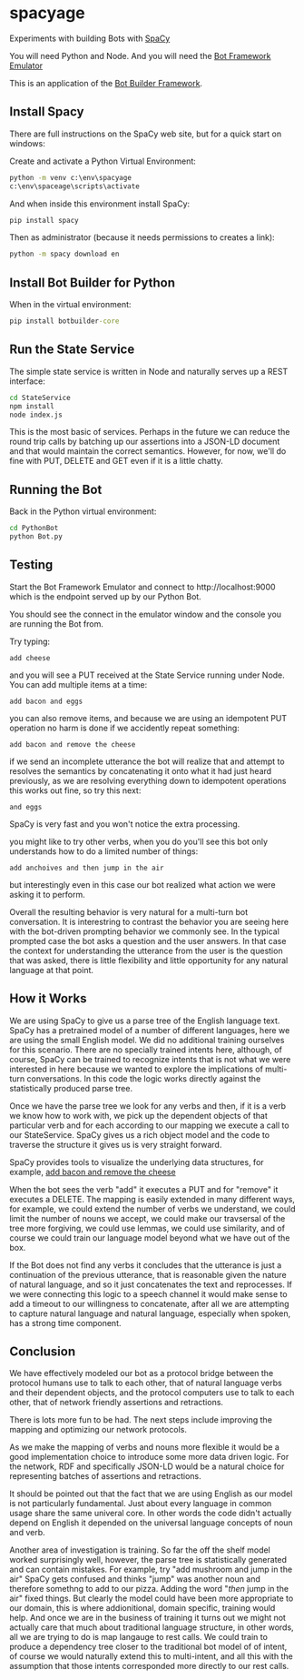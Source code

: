 # spacyage
Experiments with building Bots with [SpaCy](https://spacy.io/)

You will need Python and Node. And you will need the [Bot Framework Emulator](https://github.com/Microsoft/BotFramework-Emulator)

This is an application of the [Bot Builder Framework](https://github.com/Microsoft/botbuilder-python).

## Install Spacy

There are full instructions on the SpaCy web site, but for a quick start on windows:

Create and activate a Python Virtual Environment:

```cmd
python -m venv c:\env\spacyage
c:\env\spaceage\scripts\activate
```

And when inside this environment install SpaCy:

```cmd
pip install spacy
```

Then as administrator (because it needs permissions to creates a link):

```cmd
python -m spacy download en
```

## Install Bot Builder for Python

When in the virtual environment:

```cmd
pip install botbuilder-core
```

## Run the State Service

The simple state service is written in Node and naturally serves up a REST interface:

```cmd
cd StateService
npm install
node index.js
```

This is the most basic of services. Perhaps in the future we can reduce the round trip calls by batching up our assertions into a JSON-LD document and that would maintain the correct semantics. However, for now, we'll do fine with PUT, DELETE and GET even if it is a little chatty.

## Running the Bot

Back in the Python virtual environment:

```cmd
cd PythonBot
python Bot.py
```

## Testing

Start the Bot Framework Emulator and connect to http://localhost:9000 which is the endpoint served up by our Python Bot.

You should see the connect in the emulator window and the console you are running the Bot from.

Try typing:

```
add cheese
```

and you will see a PUT received at the State Service running under Node. You can add multiple items at a time:

```
add bacon and eggs
```

you can also remove items, and because we are using an idempotent PUT operation no harm is done if we accidently repeat something:

```
add bacon and remove the cheese
```

if we send an incomplete utterance the bot will realize that and attempt to resolves the semantics by concatenating it onto what it had just heard previously, as we are resolving everything down to idempotent operations this works out fine, so try this next:

```
and eggs
```

SpaCy is very fast and you won't notice the extra processing.

you might like to try other verbs, when you do you'll see this bot only understands how to do a limited number of things:

```
add anchoives and then jump in the air
```

but interestingly even in this case our bot realized what action we were asking it to perform.

Overall the resulting behavior is very natural for a multi-turn bot conversation. It is interestring to contrast the behavior you are seeing here with the bot-driven prompting behavior we commonly see. In the typical prompted case the bot asks a question and the user answers. In that case the context for understanding the utterance from the user is the question that was asked, there is little flexibility and little opportunity for any natural language at that point. 

## How it Works

We are using SpaCy to give us a parse tree of the English language text. SpaCy has a pretrained model of a number of different languages, here we are using the small English model. We did no additional training ourselves for this scenario. There are no specially trained intents here, although, of course, SpaCy can be trained to recognize intents that is not what we were interested in here because we wanted to explore the implications of multi-turn conversations. In this code the logic works directly against the statistically produced parse tree.

Once we have the parse tree we look for any verbs and then, if it is a verb we know how to work with, we pick up the dependent objects of that particular verb and for each according to our mapping we execute a call to our StateService. SpaCy gives us a rich object model and the code to traverse the structure it gives us is very straight forward.

SpaCy provides tools to visualize the underlying data structures, for example, [add bacon and remove the cheese](https://explosion.ai/demos/displacy?text=add%20bacon%20and%20remove%20the%20cheese&model=en_core_web_sm&cpu=1&cph=1) 

When the bot sees the verb "add" it executes a PUT and for "remove" it executes a DELETE. The mapping is easily extended in many different ways, for example, we could extend the number of verbs we understand, we could limit the number of nouns we accept, we could make our travsersal of the tree more forgiving, we could use lemmas, we could use similarity, and of course we could train our language model beyond what we have out of the box.

If the Bot does not find any verbs it concludes that the utterance is just a continuation of the previous utterance, that is reasonable given the nature of natural language, and so it just concatenates the text and reprocesses. If we were connecting this logic to a speech channel it would make sense to add a timeout to our willingness to concatenate, after all we are attempting to capture natural language and natural language, especially when spoken, has a strong time component.

## Conclusion

We have effectively modeled our bot as a protocol bridge between the protocol humans use to talk to each other, that of natural language verbs and their dependent objects, and the protocol computers use to talk to each other, that of network friendly assertions and retractions.

There is lots more fun to be had. The next steps include improving the mapping and optimizing our network protocols.

As we make the mapping of verbs and nouns more flexible it would be a good implementation choice to introduce some more data driven logic. For the network, RDF and specifically JSON-LD would be a natural choice for representing batches of assertions and retractions.

It should be pointed out that the fact that we are using English as our model is not particularly fundamental. Just about every language in common usage share the same univeral core. In other words the code didn't actually depend on English it depended on the universal language concepts of noun and verb.

Another area of investigation is training. So far the off the shelf model worked surprisingly well, however, the parse tree is statistically generated and can contain mistakes. For example, try "add mushroom and jump in the air" SpaCy gets confused and thinks "jump" was another noun and therefore somethng to add to our pizza. Adding the word "_then_ jump in the air" fixed things. But clearly the model could have been more appropriate to our domain, this is where addionitional, domain specific, training would help. And once we are in the business of training it turns out we might not actually care that much about traditional language structure, in other words, all we are trying to do is map langauge to rest calls. We could train to produce a dependency tree closer to the traditional bot model of of intent, of course we would naturally extend this to multi-intent, and all this with the assumption that those intents corresponded more directly to our rest calls.

